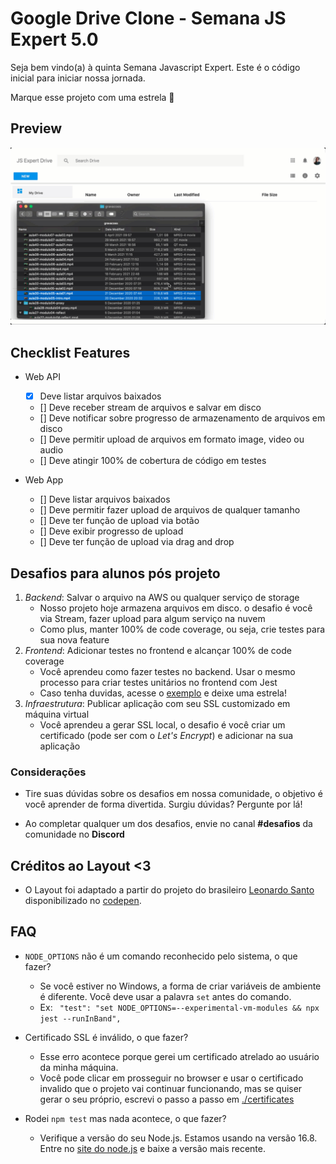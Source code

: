 # Google Drive Clone - Semana JS Expert 5.0

Seja bem vindo(a) à quinta Semana Javascript Expert. Este é o código inicial para iniciar nossa jornada.

Marque esse projeto com uma estrela 🌟

## Preview

![](./resources/demo.gif)

## Checklist Features

- Web API

  - [x] Deve listar arquivos baixados
  - [] Deve receber stream de arquivos e salvar em disco
  - [] Deve notificar sobre progresso de armazenamento de arquivos em disco
  - [] Deve permitir upload de arquivos em formato image, video ou audio
  - [] Deve atingir 100% de cobertura de código em testes

- Web App
  - [] Deve listar arquivos baixados
  - [] Deve permitir fazer upload de arquivos de qualquer tamanho
  - [] Deve ter função de upload via botão
  - [] Deve exibir progresso de upload
  - [] Deve ter função de upload via drag and drop

## Desafios para alunos pós projeto

1. _Backend_: Salvar o arquivo na AWS ou qualquer serviço de storage
   - Nosso projeto hoje armazena arquivos em disco. o desafio é você via Stream, fazer upload para algum serviço na nuvem
   - Como plus, manter 100% de code coverage, ou seja, crie testes para sua nova feature
2. _Frontend_: Adicionar testes no frontend e alcançar 100% de code coverage
   - Você aprendeu como fazer testes no backend. Usar o mesmo processo para criar testes unitários no frontend com Jest
   - Caso tenha duvidas, acesse o [exemplo](https://github.com/ErickWendel/tdd-frontend-example) e deixe uma estrela!
3. _Infraestrutura_: Publicar aplicação com seu SSL customizado em máquina virtual
   - Você aprendeu a gerar SSL local, o desafio é você criar um certificado (pode ser com o _Let's Encrypt_) e adicionar na sua aplicação

### Considerações

- Tire suas dúvidas sobre os desafios em nossa comunidade, o objetivo é você aprender de forma divertida. Surgiu dúvidas? Pergunte por lá!

- Ao completar qualquer um dos desafios, envie no canal **#desafios** da comunidade no **Discord**

## Créditos ao Layout <3

- O Layout foi adaptado a partir do projeto do brasileiro [Leonardo Santo](https://github.com/leoespsanto) disponibilizado no [codepen](https://codepen.io/leoespsanto/pen/KZMMKG).

## FAQ

- `NODE_OPTIONS` não é um comando reconhecido pelo sistema, o que fazer?

  - Se você estiver no Windows, a forma de criar variáveis de ambiente é diferente. Você deve usar a palavra `set` antes do comando.
  - Ex: ` "test": "set NODE_OPTIONS=--experimental-vm-modules && npx jest --runInBand",`

- Certificado SSL é inválido, o que fazer?

  - Esse erro acontece porque gerei um certificado atrelado ao usuário da minha máquina.
  - Você pode clicar em prosseguir no browser e usar o certificado invalido que o projeto vai continuar funcionando, mas se quiser gerar o seu próprio, escrevi o passo a passo em [./certificates](./certificates)

- Rodei `npm test` mas nada acontece, o que fazer?
  - Verifique a versão do seu Node.js. Estamos usando na versão 16.8. Entre no [site do node.js](https://nodejs.org) e baixe a versão mais recente.
